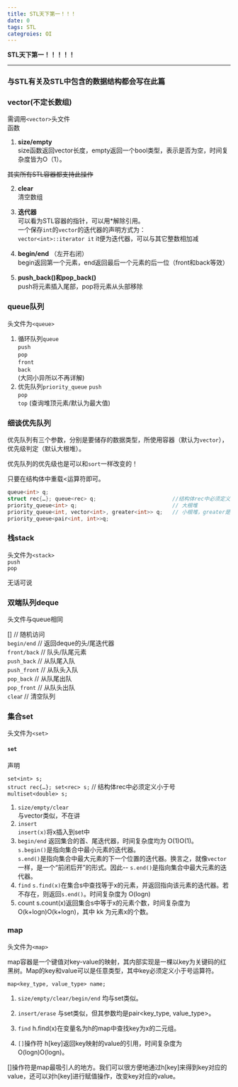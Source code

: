 ```yaml
---
title: STL天下第一！！！
date: 0
tags: STL
categroies: OI
---
```




<!-- more -->
**STL天下第一！！！！！**   

------------   
### 与STL有关及STL中包含的数据结构都会写在此篇   

### **vector(不定长数组)**  
需调用``<vector>``头文件   
函数   
1. **size/empty**   
size函数返回vector长度，empty返回一个bool类型，表示是否为空，时间复杂度皆为O（1）。      

~~其实所有STL容器都支持此操作~~   

2. **clear**   
清空数组  
3. **迭代器**  
可以看为STL容器的指针，可以用*解除引用。   
一个保存``int``的``vector``的迭代器的声明方式为：  
``vector<int>::iterator it``
it便为迭代器，可以与其它整数相加减

4. **begin/end** （左开右闭）   
begin返回第一个元素，end返回最后一个元素的后一位（front和back等效）   
5. **push_back()和pop_back()**   
push将元素插入尾部，pop将元素从头部移除   




### **queue队列**  
头文件为``<queue>``   
1. 循环队列``queue``   
``push``  
``pop``   
``front``   
``back``   
(大同小异所以不再详解)   
2. 优先队列``priority_queue``
``push``  
``pop``   
``top`` (查询堆顶元素/默认为最大值)   
### 细谈优先队列   

优先队列有三个参数，分别是要储存的数据类型，所使用容器（默认为``vector``），优先级判定（默认大根堆）。


优先队列的优先级也是可以和``sort``一样改变的！

只要在结构体中重载<运算符即可。
~~~c++
queue<int> q;
struct rec{…}; queue<rec> q;                        //结构体rec中必须定义小于号
priority_queue<int> q;                              // 大根堆
priority_queue<int, vector<int>, greater<int>> q;   // 小根堆，greater是已编写好的。
priority_queue<pair<int, int>>q;
~~~


 ### **栈stack**  

 头文件为``<stack>``   
 ``push``   
 ``pop``

 无话可说  
 ###  **双端队列deque**   

 头文件与queue相同 

 []              // 随机访问   
``begin/end``       // 返回deque的头/尾迭代器  
``front/back``      // 队头/队尾元素   
``push_back``       // 从队尾入队   
``push_front``      // 从队头入队   
``pop_back``        // 从队尾出队   
``pop_front``       // 从队头出队   
``clea``r           // 清空队列  

### **集合set**   

头文件为``<set>``

#### ``set``

声明

  ``set<int> s;``   
``struct rec{…}; set<rec> s;``  // 结构体rec中必须定义小于号   
``multiset<double> s;``

1. ``size/empty/clear``    
与vector类似，不在讲
2. ``insert``   
``insert(x)``将x插入到set中
3.  ``begin/end``
返回集合的首、尾迭代器，时间复杂度均为 O(1)O(1)。  
``s.begin()``是指向集合中最小元素的迭代器。   
``s.end()``是指向集合中最大元素的下一个位置的迭代器。换言之，就像``vector``一样，是一个“前闭后开”的形式。因此-- ``s.end()``是指向集合中最大元素的迭代器。
4. ``find``
``s.find(x)``在集合s中查找等于x的元素，并返回指向该元素的迭代器。若不存在，则返回``s.end()``。时间复杂度为 O(logn)  
5. count
s.count(x)返回集合s中等于x的元素个数，时间复杂度为 O(k+logn)O(k+logn)，其中 kk 为元素x的个数。

### **map**  

头文件为``<map>``

map容器是一个键值对key-value的映射，其内部实现是一棵以key为关键码的红黑树。Map的key和value可以是任意类型，其中key必须定义小于号运算符。

``map<key_type, value_type> name;``

1.  ``size/empty/clear/begin/end``
均与set类似。

2.  ``insert/erase``
与set类似，但其参数均是pair<key_type, value_type>。

3.  ``find``
h.find(x)在变量名为h的map中查找key为x的二元组。

4.  ``[]``操作符
h[key]返回key映射的value的引用，时间复杂度为 O(logn)O(logn)。

[]操作符是map最吸引人的地方。我们可以很方便地通过h[key]来得到key对应的value，还可以对h[key]进行赋值操作，改变key对应的value。



 






